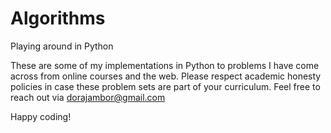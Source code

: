 # Algorithms
Playing around in Python

These are some of my implementations in Python to problems I have come across from online courses and the web.
Please respect academic honesty policies in case these problem sets are part of your curriculum. 
Feel free to reach out via dorajambor@gmail.com

Happy coding!
